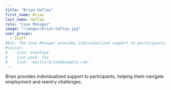 ```yaml
---
title: "Brian Hafley"
first_name: Brian
last_name: Hafley
role: "Case Manager"
image: "/images/brian-hafley.jpg"
user_groups:
  - Staff
#bio: The Case Manager provides individualized support to participants, helping them navigate employment and reentry challenges.
#social:
#  - icon: envelope
#    icon_pack: fas
#    link: 'mailto:brian@example.com'
---
```


Brian provides individualized support to participants, helping them navigate employment and reentry challenges.
